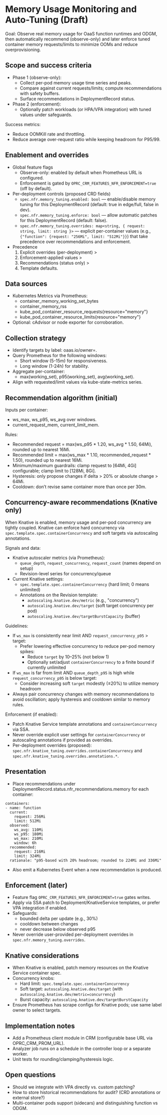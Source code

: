 # Memory Usage Monitoring and Auto-Tuning (Draft)

Goal: Observe real memory usage for OaaS function runtimes and ODGM, then automatically recommend (observe-only) and later enforce tuned container memory requests/limits to minimize OOMs and reduce overprovisioning.

## Scope and success criteria
- Phase 1 (observe-only):
  - Collect per-pod memory usage time series and peaks.
  - Compare against current requests/limits; compute recommendations with safety buffers.
  - Surface recommendations in DeploymentRecord status.
- Phase 2 (enforcement):
  - Optionally patch workloads (or HPA/VPA integration) with tuned values under safeguards.

Success metrics:
- Reduce OOMKill rate and throttling.
- Reduce average over-request ratio while keeping headroom for P95/99.

## Enablement and overrides
- Global feature flags
  - Observe-only: enabled by default when Prometheus URL is configured.
  - Enforcement is gated by `OPRC_CRM_FEATURES_NFR_ENFORCEMENT=true` (off by default).
- Per-deployment controls (proposed CRD fields)
  - `spec.nfr.memory_tuning.enabled: bool` — enable/disable memory tuning for this DeploymentRecord (default: true in edge/full, false in dev).
  - `spec.nfr.memory_tuning.enforce: bool` — allow automatic patches for this DeploymentRecord (default: false).
  - `spec.nfr.memory_tuning.overrides: map<string, { request: string, limit: string }>` — explicit per-container values (e.g., `{"function": {request: "256Mi", limit: "512Mi"}}`) that take precedence over recommendations and enforcement.
- Precedence
  1) Explicit overrides (per-deployment) >
  2) Enforcement-applied values >
  3) Recommendations (status only) >
  4) Template defaults.

## Data sources
- Kubernetes Metrics via Prometheus:
  - container_memory_working_set_bytes
  - container_memory_rss
  - kube_pod_container_resource_requests{resource="memory"}
  - kube_pod_container_resource_limits{resource="memory"}
- Optional: cAdvisor or node exporter for corroboration.

## Collection strategy
- Identify targets by label: oaas.io/owner=<class-name>.
- Query Prometheus for the following windows:
  - Short window (5-15m) for responsiveness.
  - Long window (1-24h) for stability.
- Aggregate per-container:
  - max(working_set), p95(working_set), avg(working_set).
- Align with requested/limit values via kube-state-metrics series.

## Recommendation algorithm (initial)
Inputs per container:
- ws_max, ws_p95, ws_avg over windows.
- current_request_mem, current_limit_mem.

Rules:
- Recommended request = max(ws_p95 * 1.20, ws_avg * 1.50, 64Mi), rounded up to nearest 16Mi.
- Recommended limit = max(ws_max * 1.10, recommended_request * 1.50), rounded up to nearest 16Mi.
- Minimum/maximum guardrails: clamp request to [64Mi, 4Gi] configurable; clamp limit to [128Mi, 8Gi].
- Hysteresis: only propose changes if delta > 20% or absolute change > 64Mi.
- Cooldown: don’t revise same container more than once per 30m.

## Concurrency-aware recommendations (Knative only)
When Knative is enabled, memory usage and per-pod concurrency are tightly coupled. Knative can enforce hard concurrency via `spec.template.spec.containerConcurrency` and soft targets via autoscaling annotations.

Signals and data:
- Knative autoscaler metrics (via Prometheus):
  - `queue_depth`, `request_concurrency`, `request_count` (names depend on setup)
  - Revision-level series for concurrency/queue
- Current Knative settings:
  - `spec.template.spec.containerConcurrency` (hard limit; 0 means unlimited)
  - Annotations on the Revision template:
    - `autoscaling.knative.dev/metric` (e.g., "concurrency")
    - `autoscaling.knative.dev/target` (soft target concurrency per pod)
    - `autoscaling.knative.dev/targetBurstCapacity` (buffer)

Guidelines:
- If `ws_max` is consistently near limit AND `request_concurrency_p95` > target:
  - Prefer lowering effective concurrency to reduce per-pod memory spikes:
    - Reduce `target` by 10–25% (not below 1)
    - Optionally set/adjust `containerConcurrency` to a finite bound if currently unlimited
- If `ws_max` is far from limit AND `queue_depth_p95` is high while `request_concurrency_p95` is below target:
  - Consider increasing soft `target` modestly (≤20%) to utilize memory headroom
- Always pair concurrency changes with memory recommendations to avoid oscillation; apply hysteresis and cooldown similar to memory rules.

Enforcement (if enabled):
- Patch Knative Service template annotations and `containerConcurrency` via SSA.
- Never override explicit user settings for `containerConcurrency` or autoscaling annotations if provided as overrides.
- Per-deployment overrides (proposed): `spec.nfr.knative_tuning.overrides.containerConcurrency` and `spec.nfr.knative_tuning.overrides.annotations.*`.

## Presentation
- Place recommendations under DeploymentRecord.status.nfr_recommendations.memory for each container:
```
containers:
- name: function
  current:
    request: 256Mi
    limit: 512Mi
  observed:
    ws_avg: 110Mi
    ws_p95: 180Mi
    ws_max: 210Mi
    window: 6h
  recommended:
    request: 216Mi
    limit: 324Mi
  rationale: "p95-based with 20% headroom; rounded to 224Mi and 336Mi"
```
- Also emit a Kubernetes Event when a new recommendation is produced.

## Enforcement (later)
- Feature flag `OPRC_CRM_FEATURES_NFR_ENFORCEMENT=true` gates writes.
- Apply via SSA patch to Deployment/KnativeService templates, or prefer VPA integration if enabled.
- Safeguards:
  - bounded delta per update (e.g., 30%)
  - cooldown between changes
  - never decrease below observed p95
 - Never override user-provided per-deployment overrides in `spec.nfr.memory_tuning.overrides`.

## Knative considerations
- When Knative is enabled, patch memory resources on the Knative Service container spec.
- Concurrency knobs:
  - Hard limit: `spec.template.spec.containerConcurrency`
  - Soft target: `autoscaling.knative.dev/target` (with `autoscaling.knative.dev/metric=concurrency`)
  - Burst capacity: `autoscaling.knative.dev/targetBurstCapacity`
- Ensure Prometheus has scrape configs for Knative pods; use same label owner to select targets.

## Implementation notes
- Add a Prometheus client module in CRM (configurable base URL via OPRC_CRM_PROM_URL).
- Analyzer job runs on a schedule in the controller loop or a separate worker.
- Unit tests for rounding/clamping/hysteresis logic.

## Open questions
- Should we integrate with VPA directly vs. custom patching?
- How to store historical recommendations for audit? (CRD annotations or external store?)
- Multi-container pods support (sidecars) and distinguishing function vs ODGM.
